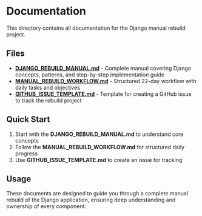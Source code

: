 # Documentation

This directory contains all documentation for the Django manual rebuild project.

## Files

- **[DJANGO_REBUILD_MANUAL.md](DJANGO_REBUILD_MANUAL.md)** - Complete manual covering Django concepts, patterns, and step-by-step implementation guide
- **[MANUAL_REBUILD_WORKFLOW.md](MANUAL_REBUILD_WORKFLOW.md)** - Structured 22-day workflow with daily tasks and objectives
- **[GITHUB_ISSUE_TEMPLATE.md](GITHUB_ISSUE_TEMPLATE.md)** - Template for creating a GitHub issue to track the rebuild project

## Quick Start

1. Start with the **DJANGO_REBUILD_MANUAL.md** to understand core concepts
2. Follow the **MANUAL_REBUILD_WORKFLOW.md** for structured daily progress
3. Use **GITHUB_ISSUE_TEMPLATE.md** to create an issue for tracking

## Usage

These documents are designed to guide you through a complete manual rebuild of the Django application, ensuring deep understanding and ownership of every component.

